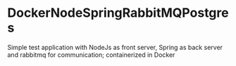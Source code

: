 # DockerNodeSpringRabbitMQPostgres
Simple test application with NodeJs as front server, Spring as back server and rabbitmq for communication; containerized in Docker
